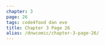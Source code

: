 ```yaml
---
chapter: 3
page: 26
tags: code4food dan eve
title: Chapter 3 Page 26
alias: /dnwcomic/chapter-3-page-26/
---
```

